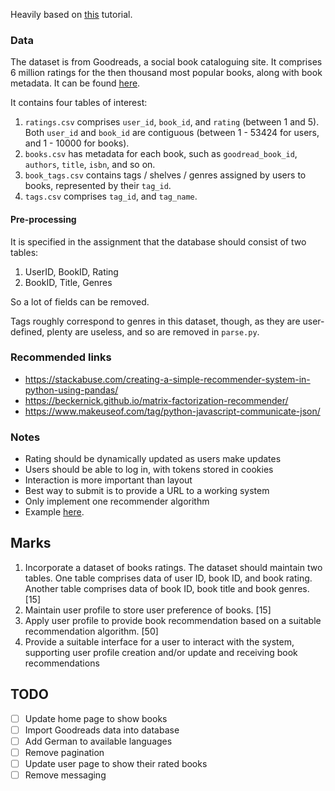 Heavily based on [this](https://blog.miguelgrinberg.com/post/the-flask-mega-tutorial-part-i-hello-world) tutorial.

### Data

The dataset is from Goodreads, a social book cataloguing site. It comprises 6 million ratings for 
the then thousand most popular books, along with book metadata. It can be found [here](https://github.com/zygmuntz/goodbooks-10k).

It contains four tables of interest:
1. `ratings.csv` comprises `user_id`, `book_id`, and `rating` (between 1 and 5). Both `user_id` and `book_id` are
contiguous (between 1 - 53424 for users, and 1 - 10000 for books).
2. `books.csv` has metadata for each book, such as `goodread_book_id`, `authors`, `title`, `isbn`, and so on.
3. `book_tags.csv` contains tags / shelves / genres assigned by users to books, represented by their `tag_id`.
4. `tags.csv` comprises `tag_id`, and `tag_name`. 

#### Pre-processing

It is specified in the assignment that the database should consist of two tables:
1. UserID, BookID, Rating
2. BookID, Title, Genres

So a lot of fields can be removed.

Tags roughly correspond to genres in this dataset, though, as they are user-defined, plenty
are useless, and so are removed in `parse.py`.

### Recommended links

* https://stackabuse.com/creating-a-simple-recommender-system-in-python-using-pandas/
* https://beckernick.github.io/matrix-factorization-recommender/
* https://www.makeuseof.com/tag/python-javascript-communicate-json/

### Notes
* Rating should be dynamically updated as users make updates
* Users should be able to log in, with tokens stored in cookies
* Interaction is more important than layout
* Best way to submit is to provide a URL to a working system
* Only implement one recommender algorithm
* Example [here](https://github.com/wyo9057/movie_recommender_system).

## Marks
1. Incorporate a dataset of books ratings. The dataset should maintain two tables. One
table comprises data of user ID, book ID, and book rating. Another table comprises
data of book ID, book title and book genres. [15]
2. Maintain user profile to store user preference of books. [15]
3. Apply user profile to provide book recommendation based on a suitable
recommendation algorithm. [50]
4. Provide a suitable interface for a user to interact with the system, supporting user profile
creation and/or update and receiving book recommendations

## TODO

- [ ] Update home page to show books
- [ ] Import Goodreads data into database
- [ ] Add German to available languages
- [ ] Remove pagination
- [ ] Update user page to show their rated books
- [ ] Remove messaging